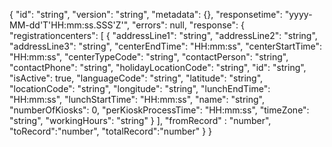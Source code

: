 {
  "id": "string",
  "version": "string",
  "metadata": {},
  "responsetime": "yyyy-MM-dd'T'HH:mm:ss.SSS'Z'",
  "errors": null,
  "response": {
  "registrationcenters": [
	{
		"addressLine1": "string",
		"addressLine2": "string",
		"addressLine3": "string",
		"centerEndTime": "HH:mm:ss",
		"centerStartTime": "HH:mm:ss",
		"centerTypeCode": "string",
		"contactPerson": "string",
		"contactPhone": "string",
		"holidayLocationCode": "string",
		"id": "string",
		"isActive": true,
		"languageCode": "string",
		"latitude": "string",
		"locationCode": "string",
		"longitude": "string",
		"lunchEndTime": "HH:mm:ss",
		"lunchStartTime": "HH:mm:ss",
		"name": "string",
		"numberOfKiosks": 0,
		"perKioskProcessTime": "HH:mm:ss",
		"timeZone": "string",
		"workingHours": "string"
	}
   ],
	"fromRecord" : "number",
	"toRecord":"number",
	"totalRecord":"number"
 }
}